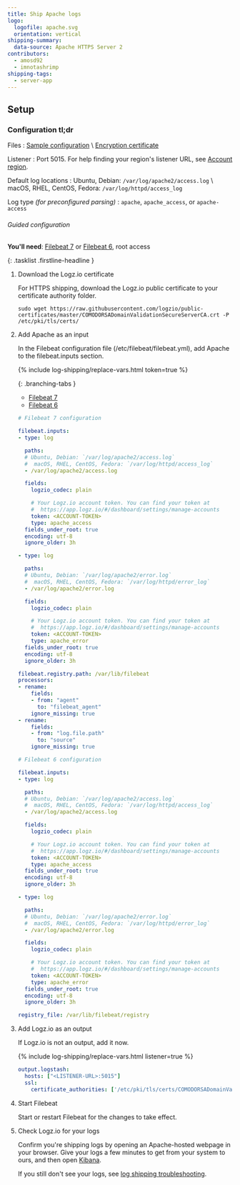 ```yaml
---
title: Ship Apache logs
logo:
  logofile: apache.svg
  orientation: vertical
shipping-summary:
  data-source: Apache HTTPS Server 2
contributors:
  - amosd92
  - imnotashrimp
shipping-tags:
  - server-app
---
```


## Setup

<div class="accordion">

### Configuration tl;dr

<div>

Files
: [Sample configuration](https://raw.githubusercontent.com/logzio/logz-docs/master/shipping-config-samples/logz-filebeat-config.yml) \\
  [Encryption certificate](https://raw.githubusercontent.com/logzio/public-certificates/master/COMODORSADomainValidationSecureServerCA.crt)

Listener
: Port 5015.
  For help finding your region's listener URL, see [Account region]({{site.baseurl}}/user-guide/accounts/account-region.html).

Default log locations
: Ubuntu, Debian: `/var/log/apache2/access.log` \\
  macOS, RHEL, CentOS, Fedora: `/var/log/httpd/access_log`

Log type _\(for preconfigured parsing\)_
: `apache`, `apache_access`, or `apache-access`

</div>

</div>

###### Guided configuration

**You'll need**:
[Filebeat 7](https://www.elastic.co/guide/en/beats/filebeat/current/filebeat-installation.html) or
[Filebeat 6](https://www.elastic.co/guide/en/beats/filebeat/6.7/filebeat-installation.html),
root access

{: .tasklist .firstline-headline }
1. Download the Logz.io certificate

    For HTTPS shipping, download the Logz.io public certificate to your certificate authority folder.

    ```shell
    sudo wget https://raw.githubusercontent.com/logzio/public-certificates/master/COMODORSADomainValidationSecureServerCA.crt -P /etc/pki/tls/certs/
    ```

2. Add Apache as an input

    In the Filebeat configuration file (/etc/filebeat/filebeat.yml), add Apache to the filebeat.inputs section.

    {% include log-shipping/replace-vars.html token=true %}

    <div class="branching-container">

    {: .branching-tabs }
    * [Filebeat 7](#filebeat-7-code)
    * [Filebeat 6](#filebeat-6-code)

    <div id="filebeat-7-code">

    ```yaml
    # Filebeat 7 configuration

    filebeat.inputs:
    - type: log

      paths:
      # Ubuntu, Debian: `/var/log/apache2/access.log`
      #  macOS, RHEL, CentOS, Fedora: `/var/log/httpd/access_log`
      - /var/log/apache2/access.log

      fields:
        logzio_codec: plain

        # Your Logz.io account token. You can find your token at
        #  https://app.logz.io/#/dashboard/settings/manage-accounts
        token: <ACCOUNT-TOKEN>
        type: apache_access
      fields_under_root: true
      encoding: utf-8
      ignore_older: 3h

    - type: log

      paths:
      # Ubuntu, Debian: `/var/log/apache2/error.log`
      #  macOS, RHEL, CentOS, Fedora: `/var/log/httpd/error_log`
      - /var/log/apache2/error.log

      fields:
        logzio_codec: plain

        # Your Logz.io account token. You can find your token at
        #  https://app.logz.io/#/dashboard/settings/manage-accounts
        token: <ACCOUNT-TOKEN>
        type: apache_error
      fields_under_root: true
      encoding: utf-8
      ignore_older: 3h

    filebeat.registry.path: /var/lib/filebeat
    processors:
    - rename:
        fields:
        - from: "agent"
          to: "filebeat_agent"
        ignore_missing: true
    - rename:
        fields:
        - from: "log.file.path"
          to: "source"
        ignore_missing: true
    ```

    </div>

    <div id="filebeat-6-code">


    ```yaml
    # Filebeat 6 configuration

    filebeat.inputs:
    - type: log

      paths:
      # Ubuntu, Debian: `/var/log/apache2/access.log`
      #  macOS, RHEL, CentOS, Fedora: `/var/log/httpd/access_log`
      - /var/log/apache2/access.log

      fields:
        logzio_codec: plain

        # Your Logz.io account token. You can find your token at
        #  https://app.logz.io/#/dashboard/settings/manage-accounts
        token: <ACCOUNT-TOKEN>
        type: apache_access
      fields_under_root: true
      encoding: utf-8
      ignore_older: 3h

    - type: log

      paths:
      # Ubuntu, Debian: `/var/log/apache2/error.log`
      #  macOS, RHEL, CentOS, Fedora: `/var/log/httpd/error_log`
      - /var/log/apache2/error.log

      fields:
        logzio_codec: plain

        # Your Logz.io account token. You can find your token at
        #  https://app.logz.io/#/dashboard/settings/manage-accounts
        token: <ACCOUNT-TOKEN>
        type: apache_error
      fields_under_root: true
      encoding: utf-8
      ignore_older: 3h

    registry_file: /var/lib/filebeat/registry
    ```

    </div>

    </div>

3. Add Logz.io as an output

    If Logz.io is not an output, add it now.

    {% include log-shipping/replace-vars.html listener=true %}

    ```yaml
    output.logstash:
      hosts: ["<LISTENER-URL>:5015"]
      ssl:
        certificate_authorities: ['/etc/pki/tls/certs/COMODORSADomainValidationSecureServerCA.crt']
    ```

4. Start Filebeat

    Start or restart Filebeat for the changes to take effect.

5. Check Logz.io for your logs

    Confirm you're shipping logs by opening an Apache-hosted webpage in your browser.
    Give your logs a few minutes to get from your system to ours, and then open [Kibana](https://app.logz.io/#/dashboard/kibana).

    If you still don't see your logs, see [log shipping troubleshooting]({{site.baseurl}}/user-guide/log-shipping/log-shipping-troubleshooting.html).